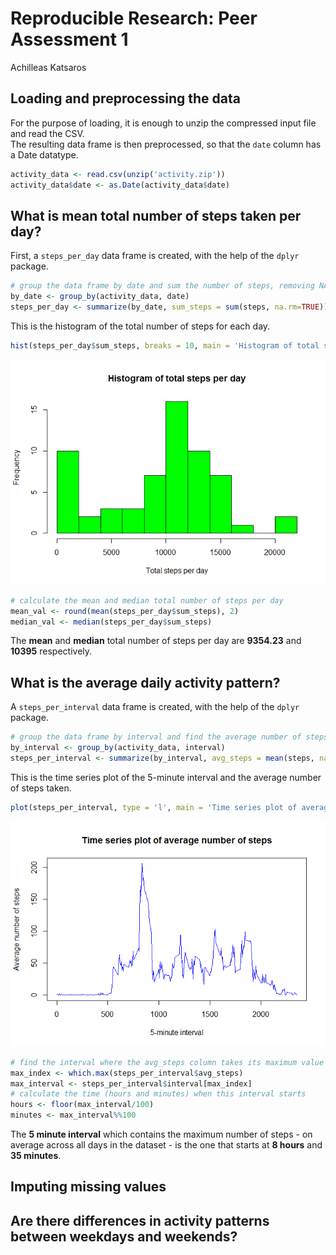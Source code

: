# Reproducible Research: Peer Assessment 1
Achilleas Katsaros  



## Loading and preprocessing the data

For the purpose of loading, it is enough to unzip the compressed input file and read the CSV.  
The resulting data frame is then preprocessed, so that the `date` column has a Date datatype.


```r
activity_data <- read.csv(unzip('activity.zip'))
activity_data$date <- as.Date(activity_data$date)
```

## What is mean total number of steps taken per day?

First, a `steps_per_day` data frame is created, with the help of the `dplyr` package.


```r
# group the data frame by date and sum the number of steps, removing NA's
by_date <- group_by(activity_data, date)
steps_per_day <- summarize(by_date, sum_steps = sum(steps, na.rm=TRUE))
```

This is the histogram of the total number of steps for each day.


```r
hist(steps_per_day$sum_steps, breaks = 10, main = 'Histogram of total steps per day', xlab = 'Total steps per day', col = 'green')
```

![](figures/unnamed-chunk-3-1.png) 


```r
# calculate the mean and median total number of steps per day
mean_val <- round(mean(steps_per_day$sum_steps), 2)
median_val <- median(steps_per_day$sum_steps)
```

The **mean** and **median** total number of steps per day are **9354.23** and **10395** respectively.

## What is the average daily activity pattern?

A `steps_per_interval` data frame is created, with the help of the `dplyr` package.


```r
# group the data frame by interval and find the average number of steps, removing NA's
by_interval <- group_by(activity_data, interval)
steps_per_interval <- summarize(by_interval, avg_steps = mean(steps, na.rm=TRUE))
```

This is the time series plot of the 5-minute interval and the average number of steps taken.


```r
plot(steps_per_interval, type = 'l', main = 'Time series plot of average number of steps', xlab = '5-minute interval', ylab = 'Average number of steps', col = 'blue')
```

![](figures/unnamed-chunk-6-1.png) 


```r
# find the interval where the avg_steps column takes its maximum value
max_index <- which.max(steps_per_interval$avg_steps)
max_interval <- steps_per_interval$interval[max_index]
# calculate the time (hours and minutes) when this interval starts
hours <- floor(max_interval/100)
minutes <- max_interval%%100
```

The **5 minute interval** which contains the maximum number of steps - on average across all days in the dataset - is the one that starts at **8 hours** and **35 minutes**.

## Imputing missing values



## Are there differences in activity patterns between weekdays and weekends?
